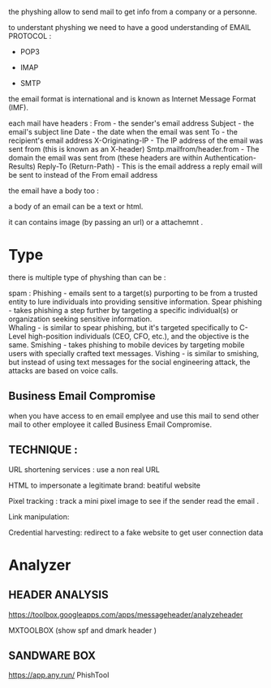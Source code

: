 the physhing allow to send mail to get info from a company or a personne. 

to understant physhing we need to have a good understanding of EMAIL PROTOCOL :


- POP3 

- IMAP 

- SMTP


the email format is international and is known as Internet Message Format (IMF).

each mail have headers : 
From - the sender's email address
Subject - the email's subject line
Date - the date when the email was sent
To - the recipient's email address
X-Originating-IP - The IP address of the email was sent from (this is known as an X-header)
Smtp.mailfrom/header.from - The domain the email was sent from (these headers are within Authentication-Results)
Reply-To (Return-Path) - This is the email address a reply email will be sent to instead of the From email address

the email have a body too : 

a body of an email can be a text or html. 

it can contains image (by passing an url) or a attachemnt . 


# Type 

there is multiple type of physhing than can be : 

spam : 
Phishing -  emails sent to a target(s) purporting to be from a trusted entity to lure individuals into providing sensitive information. 
Spear phishing - takes phishing a step further by targeting a specific individual(s) or organization seeking sensitive information.  
Whaling - is similar to spear phishing, but it's targeted specifically to C-Level high-position individuals (CEO, CFO, etc.), and the objective is the same. 
Smishing - takes phishing to mobile devices by targeting mobile users with specially crafted text messages. 
Vishing - is similar to smishing, but instead of using text messages for the social engineering attack, the attacks are based on voice calls. 

## Business Email Compromise

when you have access to en email emplyee and use this mail to send other mail to other employee it called Business Email Compromise. 

## TECHNIQUE :

URL shortening services : use a non real URL 

HTML to impersonate a legitimate brand: beatiful website 

Pixel tracking : track a mini pixel image to see if the sender read the email .

Link manipulation:

Credential harvesting: redirect to a fake website to get user connection data


# Analyzer

## HEADER ANALYSIS
https://toolbox.googleapps.com/apps/messageheader/analyzeheader

MXTOOLBOX (show spf and dmark header )

## SANDWARE BOX

https://app.any.run/
PhishTool